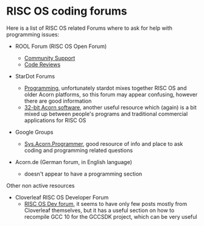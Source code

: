 # RISC OS coding forums

Here is a list of RISC OS related Forums where to ask for help with programming issues:

* ROOL Forum (RISC OS Open Forum)
  * [Community Support](https://www.riscosopen.org/forum/forums/11)
  * [Code Reviews](https://www.riscosopen.org/forum/forums/3)

* StarDot Forums
  * [Programming](https://stardot.org.uk/forums/viewforum.php?f=54), unfortunately stardot mixes together RISC OS and older Acorn platforms, so this forum may appear confusing, however there are good information
  * [32-bit Acorn software](https://stardot.org.uk/forums/viewforum.php?f=29), another useful resource which (again) is a bit mixed up between people's programs and traditional commercial applications for RISC OS

* Google Groups
  * [Sys.Acorn.Programmer](https://groups.google.com/g/comp.sys.acorn.programmer), good resource of info and place to ask coding and programming related questions

* Acorn.de (German forum, in English language)
  * doesn't appear to have a programming section

Other non active resources

* Cloverleaf RISC OS Developer Forum
  * [RISC OS Dev forum](https://www.riscosdevforum.com/), it seems to have only few posts mostly from Cloverleaf themselves, but it has a useful section on how to recompile GCC 10 for the GCCSDK project, which can be very useful
  